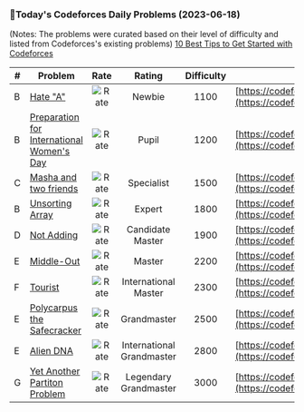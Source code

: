 ### 🌟Today's Codeforces Daily Problems (2023-06-18)
(Notes: The problems were curated based on their level of difficulty and listed from Codeforces's existing problems)
[10 Best Tips to Get Started with Codeforces](https://github.com/ika9810/Codeforces-Daily-Problems/blob/main/10%20Best%20Tips%20to%20Get%20Started%20with%20Codeforces.md)

| # | Problem | Rate| Rating | Difficulty | Contest |
|---| ----- | :--------: | :----------: | :----------: | ---------- |
|B|[Hate "A"](https://codeforces.com/contest/1146/problem/B)|![Rate](https://img.shields.io/badge/Newbie-1100-lightgrey)|Newbie|1100|[https://codeforces.com/contest/1146](https://codeforces.com/contest/1146)|
|B|[Preparation for International Women's Day](https://codeforces.com/contest/1133/problem/B)|![Rate](https://img.shields.io/badge/Pupil-1200-brightgreen)|Pupil|1200|[https://codeforces.com/contest/1133](https://codeforces.com/contest/1133)|
|C|[Masha and two friends](https://codeforces.com/contest/1080/problem/C)|![Rate](https://img.shields.io/badge/Specialist-1500-9cf)|Specialist|1500|[https://codeforces.com/contest/1080](https://codeforces.com/contest/1080)|
|B|[Unsorting Array](https://codeforces.com/contest/252/problem/B)|![Rate](https://img.shields.io/badge/Expert-1800-blue)|Expert|1800|[https://codeforces.com/contest/252](https://codeforces.com/contest/252)|
|D|[Not Adding](https://codeforces.com/contest/1627/problem/D)|![Rate](https://img.shields.io/badge/Candidate%20Master-1900-blueviolet)|Candidate Master|1900|[https://codeforces.com/contest/1627](https://codeforces.com/contest/1627)|
|E|[Middle-Out](https://codeforces.com/contest/1231/problem/E)|![Rate](https://img.shields.io/badge/Master-2200-orange)|Master|2200|[https://codeforces.com/contest/1231](https://codeforces.com/contest/1231)|
|F|[Tourist](https://codeforces.com/contest/76/problem/F)|![Rate](https://img.shields.io/badge/International%20Master-2300-orange)|International Master|2300|[https://codeforces.com/contest/76](https://codeforces.com/contest/76)|
|E|[Polycarpus the Safecracker](https://codeforces.com/contest/161/problem/E)|![Rate](https://img.shields.io/badge/Grandmaster-2500-red)|Grandmaster|2500|[https://codeforces.com/contest/161](https://codeforces.com/contest/161)|
|E|[Alien DNA](https://codeforces.com/contest/217/problem/E)|![Rate](https://img.shields.io/badge/International%20Grandmaster-2800-red)|International Grandmaster|2800|[https://codeforces.com/contest/217](https://codeforces.com/contest/217)|
|G|[Yet Another Partiton Problem](https://codeforces.com/contest/1175/problem/G)|![Rate](https://img.shields.io/badge/Legendary%20Grandmaster-3000-red)|Legendary Grandmaster|3000|[https://codeforces.com/contest/1175](https://codeforces.com/contest/1175)|
